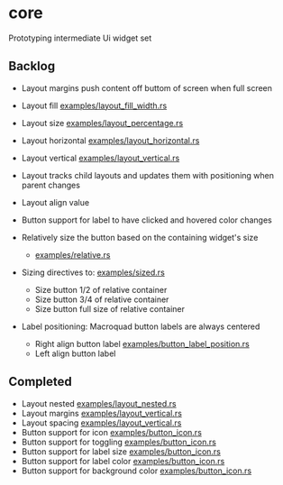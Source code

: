 # core
Prototyping intermediate Ui widget set

## Backlog
* Layout margins push content off buttom of screen when full screen

* Layout fill [examples/layout_fill_width.rs](examples/layout_fill_width.rs)
* Layout size [examples/layout_percentage.rs](examples/layout_percentage.rs)
* Layout horizontal [examples/layout_horizontal.rs](examples/layout_horizontal.rs)
* Layout vertical [examples/layout_vertical.rs](examples/layout_vertical.rs)
* Layout tracks child layouts and updates them with positioning when parent changes
* Layout align value
* Button support for label to have clicked and hovered color changes
* Relatively size the button based on the containing widget's size
  * [examples/relative.rs](exmamples/relative.rs)
* Sizing directives to: [examples/sized.rs](exmamples/sized.rs)
  * Size button 1/2 of relative container
  * Size button 3/4 of relative container
  * Size button full size of relative container
* Label positioning: Macroquad button labels are always centered
  * Right align button label [examples/button_label_position.rs](exmamples/button_label_position.rs)
  * Left align button label

## Completed
* Layout nested [examples/layout_nested.rs](examples/layout_nested.rs)
* Layout margins [examples/layout_vertical.rs](examples/layout_vertical.rs)
* Layout spacing [examples/layout_vertical.rs](examples/layout_vertical.rs)
* Button support for icon [examples/button_icon.rs](exmamples/button_icon.rs)
* Button support for toggling [examples/button_icon.rs](exmamples/button_icon.rs)
* Button support for label size [examples/button_icon.rs](exmamples/button_icon.rs)
* Button support for label color [examples/button_icon.rs](exmamples/button_icon.rs)
* Button support for background color [examples/button_icon.rs](exmamples/button_icon.rs)